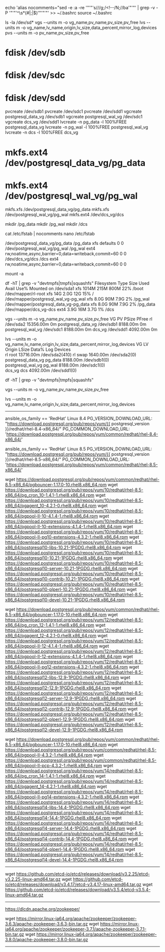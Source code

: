 echo 'alias nocomments="sed -e :a -re '"'"'s/<!--.*?-->//g;/<!--/N;//ba'"'"' | grep -v -P '"'"'^\s*(#|;|$)'"'"'"' >> ~/.bashrc
source ~/.bashrc

ls -la /dev/sd*
vgs --units m -o vg_name,pv_name,pv_size,pv_free
lvs --units m -o vg_name,lv_name,origin,lv_size,data_percent,mirror_log,devices
pvs --units m -o pv_name,pv_size,pv_free

# fdisk /dev/sdb
# fdisk /dev/sdc
# fdisk /dev/sdd
pvcreate /dev/sdb1
pvcreate /dev/sdc1
pvcreate /dev/sdd1
vgcreate postgresql_data_vg /dev/sdb1
vgcreate postgresql_wal_vg /dev/sdc1
vgcreate dcs_vg /dev/sdd1
lvcreate -n pg_data -l 100%FREE postgresql_data_vg
lvcreate -n pg_wal -l 100%FREE postgresql_wal_vg
lvcreate -n dcs -l 100%FREE dcs_vg

# mkfs.ext4 /dev/postgresql_data_vg/pg_data
# mkfs.ext4 /dev/postgresql_wal_vg/pg_wal

mkfs.xfs /dev/postgresql_data_vg/pg_data
mkfs.xfs /dev/postgresql_wal_vg/pg_wal
mkfs.ext4 /dev/dcs_vg/dcs

mkdir /pg_data
mkdir /pg_wal
mkdir /dcs

cat /etc/fstab | nocomments
nano /etc/fstab

/dev/postgresql_data_vg/pg_data /pg_data xfs defaults        0 0
/dev/postgresql_wal_vg/pg_wal /pg_wal ext4 rw,noatime,async,barrier=0,data=writeback,commit=60 0 0
/dev/dcs_vg/dcs /dcs ext4 rw,noatime,async,barrier=0,data=writeback,commit=60 0 0

mount -a

df -hT | grep -v "devtmpfs\|tmpfs\|squashfs"
Filesystem                             Type      Size  Used Avail Use% Mounted on
/dev/sda1                              xfs      1014M  215M  800M  22% /boot
/dev/mapper/rl-root                    xfs        14G  2.0G   12G  15% /
/dev/mapper/postgresql_wal_vg-pg_wal   xfs       8.0G   90M  7.9G   2% /pg_wal
/dev/mapper/postgresql_data_vg-pg_data xfs       8.0G   90M  7.9G   2% /pg_data
/dev/mapper/dcs_vg-dcs                 ext4      3.9G   16M  3.7G   1% /dcs

vgs --units m -o vg_name,pv_name,pv_size,pv_free
  VG                 PV         PSize     PFree
  rl                 /dev/sda2  15356.00m    0m
  postgresql_data_vg /dev/sdb1   8188.00m    0m
  postgresql_wal_vg  /dev/sdc1   8188.00m    0m
  dcs_vg             /dev/sdd1   4092.00m    0m

lvs --units m -o vg_name,lv_name,origin,lv_size,data_percent,mirror_log,devices
  VG                 LV      Origin LSize     Data%  Log Devices       
  rl                 root           13716.00m            /dev/sda2(410)
  rl                 swap            1640.00m            /dev/sda2(0)  
  postgresql_data_vg pg_data         8188.00m            /dev/sdb1(0)  
  postgresql_wal_vg  pg_wal          8188.00m            /dev/sdc1(0)  
  dcs_vg             dcs             4092.00m            /dev/sdd1(0)  

df -hT | grep -v "devtmpfs\|tmpfs\|squashfs"

vgs --units m -o vg_name,pv_name,pv_size,pv_free

lvs --units m -o vg_name,lv_name,origin,lv_size,data_percent,mirror_log,devices

-------------------------------------------------------------------------------------------------------------------------------------------------------
ansible_os_family == 'RedHat' Linux 8.4
PG_VERSION_DOWNLOAD_URL: "https://download.postgresql.org/pub/repos/yum/{{ postgresql_version }}/redhat/rhel-8.4-x86_64/"
PG_COMMON_DOWNLOAD_URL:  'https://download.postgresql.org/pub/repos/yum/common/redhat/rhel-8.4-x86_64/'

ansible_os_family == 'RedHat' Linux 8.5
PG_VERSION_DOWNLOAD_URL: "https://download.postgresql.org/pub/repos/yum/{{ postgresql_version }}/redhat/rhel-8.5-x86_64/"
PG_COMMON_DOWNLOAD_URL:  'https://download.postgresql.org/pub/repos/yum/common/redhat/rhel-8.5-x86_64/'


wget https://download.postgresql.org/pub/repos/yum/common/redhat/rhel-8.5-x86_64/pgbouncer-1.17.0-10.rhel8.x86_64.rpm
wget https://download.postgresql.org/pub/repos/yum/10/redhat/rhel-8.5-x86_64/pg_cron_10-1.4.1-1.rhel8.x86_64.rpm
wget https://download.postgresql.org/pub/repos/yum/10/redhat/rhel-8.5-x86_64/pgagent_10-4.2.1-0.rhel8.x86_64.rpm
wget https://download.postgresql.org/pub/repos/yum/10/redhat/rhel-8.5-x86_64/pgpool-II-10-4.1.4-1.rhel8.x86_64.rpm
wget https://download.postgresql.org/pub/repos/yum/10/redhat/rhel-8.5-x86_64/pgpool-II-10-extensions-4.1.4-1.rhel8.x86_64.rpm
wget https://download.postgresql.org/pub/repos/yum/10/redhat/rhel-8.5-x86_64/pgpool-II-pg10-extensions-4.3.2-1.rhel8.x86_64.rpm
wget https://download.postgresql.org/pub/repos/yum/10/redhat/rhel-8.5-x86_64/postgresql10-libs-10.21-1PGDG.rhel8.x86_64.rpm
wget https://download.postgresql.org/pub/repos/yum/10/redhat/rhel-8.5-x86_64/postgresql10-10.21-1PGDG.rhel8.x86_64.rpm
wget https://download.postgresql.org/pub/repos/yum/10/redhat/rhel-8.5-x86_64/postgresql10-server-10.21-1PGDG.rhel8.x86_64.rpm
wget https://download.postgresql.org/pub/repos/yum/10/redhat/rhel-8.5-x86_64/postgresql10-contrib-10.21-1PGDG.rhel8.x86_64.rpm
wget https://download.postgresql.org/pub/repos/yum/10/redhat/rhel-8.5-x86_64/postgresql10-plperl-10.21-1PGDG.rhel8.x86_64.rpm
wget https://download.postgresql.org/pub/repos/yum/10/redhat/rhel-8.5-x86_64/postgresql10-devel-10.21-1PGDG.rhel8.x86_64.rpm

wget https://download.postgresql.org/pub/repos/yum/common/redhat/rhel-8.5-x86_64/pgbouncer-1.17.0-10.rhel8.x86_64.rpm
wget https://download.postgresql.org/pub/repos/yum/12/redhat/rhel-8.5-x86_64/pg_cron_12-1.4.1-1.rhel8.x86_64.rpm
wget https://download.postgresql.org/pub/repos/yum/12/redhat/rhel-8.5-x86_64/pgagent_12-4.2.1-0.rhel8.x86_64.rpm
wget https://download.postgresql.org/pub/repos/yum/12/redhat/rhel-8.5-x86_64/pgpool-II-12-4.1.4-1.rhel8.x86_64.rpm
wget https://download.postgresql.org/pub/repos/yum/12/redhat/rhel-8.5-x86_64/pgpool-II-12-extensions-4.1.4-1.rhel8.x86_64.rpm
wget https://download.postgresql.org/pub/repos/yum/12/redhat/rhel-8.5-x86_64/pgpool-II-pg12-extensions-4.3.2-1.rhel8.x86_64.rpm
wget https://download.postgresql.org/pub/repos/yum/12/redhat/rhel-8.5-x86_64/postgresql12-libs-12.9-1PGDG.rhel8.x86_64.rpm
wget https://download.postgresql.org/pub/repos/yum/12/redhat/rhel-8.5-x86_64/postgresql12-12.9-1PGDG.rhel8.x86_64.rpm
wget https://download.postgresql.org/pub/repos/yum/12/redhat/rhel-8.5-x86_64/postgresql12-server-12.9-1PGDG.rhel8.x86_64.rpm
wget https://download.postgresql.org/pub/repos/yum/12/redhat/rhel-8.5-x86_64/postgresql12-contrib-12.9-1PGDG.rhel8.x86_64.rpm
wget https://download.postgresql.org/pub/repos/yum/12/redhat/rhel-8.5-x86_64/postgresql12-plperl-12.9-1PGDG.rhel8.x86_64.rpm
wget https://download.postgresql.org/pub/repos/yum/12/redhat/rhel-8.5-x86_64/postgresql12-devel-12.9-1PGDG.rhel8.x86_64.rpm

wget https://download.postgresql.org/pub/repos/yum/common/redhat/rhel-8.5-x86_64/pgbouncer-1.17.0-10.rhel8.x86_64.rpm
wget https://download.postgresql.org/pub/repos/yum/common/redhat/rhel-8.5-x86_64/pgpool-II-4.3.2-1.rhel8.x86_64.rpm
wget https://download.postgresql.org/pub/repos/yum/common/redhat/rhel-8.5-x86_64/pgpool-II-pcp-4.3.2-1.rhel8.x86_64.rpm
wget https://download.postgresql.org/pub/repos/yum/14/redhat/rhel-8.5-x86_64/pg_cron_14-1.4.1-1.rhel8.x86_64.rpm
wget https://download.postgresql.org/pub/repos/yum/14/redhat/rhel-8.5-x86_64/pgagent_14-4.2.1-1.rhel8.x86_64.rpm
wget https://download.postgresql.org/pub/repos/yum/14/redhat/rhel-8.5-x86_64/pgpool-II-pg14-extensions-4.3.2-1.rhel8.x86_64.rpm
wget https://download.postgresql.org/pub/repos/yum/14/redhat/rhel-8.5-x86_64/postgresql14-libs-14.4-1PGDG.rhel8.x86_64.rpm
wget https://download.postgresql.org/pub/repos/yum/14/redhat/rhel-8.5-x86_64/postgresql14-14.4-1PGDG.rhel8.x86_64.rpm
wget https://download.postgresql.org/pub/repos/yum/14/redhat/rhel-8.5-x86_64/postgresql14-server-14.4-1PGDG.rhel8.x86_64.rpm
wget https://download.postgresql.org/pub/repos/yum/14/redhat/rhel-8.5-x86_64/postgresql14-contrib-14.4-1PGDG.rhel8.x86_64.rpm
wget https://download.postgresql.org/pub/repos/yum/14/redhat/rhel-8.5-x86_64/postgresql14-plperl-14.4-1PGDG.rhel8.x86_64.rpm
wget https://download.postgresql.org/pub/repos/yum/14/redhat/rhel-8.5-x86_64/postgresql14-devel-14.4-1PGDG.rhel8.x86_64.rpm

-------------------------------------------------------------------------------------------------------------------------------------------------------

wget https://github.com/etcd-io/etcd/releases/download/v3.2.25/etcd-v3.2.25-linux-amd64.tar.gz
wget https://github.com/etcd-io/etcd/releases/download/v3.4.17/etcd-v3.4.17-linux-amd64.tar.gz
wget https://github.com/etcd-io/etcd/releases/download/v3.5.4/etcd-v3.5.4-linux-amd64.tar.gz

-------------------------------------------------------------------------------------------------------------------------------------------------------

https://dlcdn.apache.org/zookeeper/

wget https://mirror.linux-ia64.org/apache/zookeeper/zookeeper-3.6.3/apache-zookeeper-3.6.3-bin.tar.gz
wget https://mirror.linux-ia64.org/apache/zookeeper/zookeeper-3.7.1/apache-zookeeper-3.7.1-bin.tar.gz
wget https://mirror.linux-ia64.org/apache/zookeeper/zookeeper-3.8.0/apache-zookeeper-3.8.0-bin.tar.gz

-------------------------------------------------------------------------------------------------------------------------------------------------------

